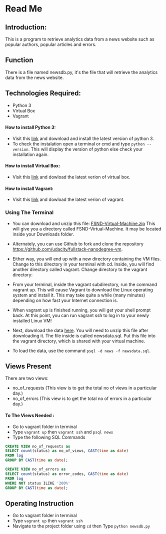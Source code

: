 # Read Me
## Introduction:
This is a program to retrieve analytics data from a news website such as popular authors, popular articles and errors.
## Function
There is a file named newsdb.py, it's the file that will retrieve the analytics data from the news website.

## Technologies Required:
* Python 3
* Virtual Box
* Vagrant
#### How to install Python 3:
* Visit this [link](https://www.python.org/downloads/) and download and install the latest version of python 3.
* To check the instalation open a terminal or cmd and type `python --version`. This will display the version of python else check your installation again.
#### How to install Virtual Box:
* Visit this [link](https://www.virtualbox.org/wiki/Downloads  "link") and dowload the latest verion of virtual box.
#### How to install Vagrant:
* Visit this [link](https://www.vagrantup.com/downloads.html  "link") and dowload the latest verion of vagrant.


### Using The Terminal
* You can download and unzip this file: [FSND-Virtual-Machine.zip](https://d17h27t6h515a5.cloudfront.net/topher/2017/August/59822701_fsnd-virtual-machine/fsnd-virtual-machine.zip) This will give you a directory called FSND-Virtual-Machine. It may be located inside your Downloads folder.

* Alternately, you can use Github to fork and clone the repository https://github.com/udacity/fullstack-nanodegree-vm.

* Either way, you will end up with a new directory containing the VM files. Change to this directory in your terminal with cd. Inside, you will find another directory called vagrant. Change directory to the vagrant directory:
* From your terminal, inside the vagrant subdirectory, run the command vagrant up. This will cause Vagrant to download the Linux operating system and install it. This may take quite a while (many minutes) depending on how fast your Internet connection is.

* When vagrant up is finished running, you will get your shell prompt back. At this point, you can run vagrant ssh to log in to your newly installed Linux VM!

* Next, download the data [here](https://d17h27t6h515a5.cloudfront.net/topher/2016/August/57b5f748_newsdata/newsdata.zip). You will need to unzip this file after downloading it. The file inside is called newsdata.sql. Put this file into the vagrant directory, which is shared with your virtual machine.

* To load the data, use the command `psql -d news -f newsdata.sql`.

## Views Present
There are two views:
* no_of_requests (This view is to get the total no of views in a particular day.)
* no_of_errors (This view is to get the total no of errors in a particular day.)

#### To The Views Needed :
* Go to vagrant folder in terminal
* Type `vagrant up` then `vagrant ssh` and `psql news`
* Type the following SQL Commands
```sql
CREATE VIEW no_of_requests as
SELECT count(status) as no_of_views, CAST(time as date)
FROM log
GROUP BY CAST(time as date);
```
```sql
CREATE VIEW no_of_errors as
SELECT count(status) as error_codes, CAST(time as date)
FROM log
WHERE NOT status ILIKE '200%'
GROUP BY CAST(time as date);
```


## Operating Instruction
* Go to vagrant folder in terminal
* Type `vagrant up` then `vagrant ssh`
* Navigate to the project folder using `cd` then Type `python newsdb.py`
